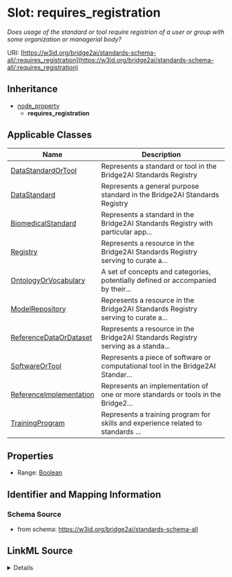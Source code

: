 # Slot: requires_registration
_Does usage of the standard or tool require registrion of a user or group with some organization or managerial body?_


URI: [https://w3id.org/bridge2ai/standards-schema-all/:requires_registration](https://w3id.org/bridge2ai/standards-schema-all/:requires_registration)




## Inheritance

* [node_property](node_property.md)
    * **requires_registration**





## Applicable Classes

| Name | Description |
| --- | --- |
[DataStandardOrTool](DataStandardOrTool.md) | Represents a standard or tool in the Bridge2AI Standards Registry
[DataStandard](DataStandard.md) | Represents a general purpose standard in the Bridge2AI Standards Registry
[BiomedicalStandard](BiomedicalStandard.md) | Represents a standard in the Bridge2AI Standards Registry with particular app...
[Registry](Registry.md) | Represents a resource in the Bridge2AI Standards Registry serving to curate a...
[OntologyOrVocabulary](OntologyOrVocabulary.md) | A set of concepts and categories, potentially defined or accompanied by their...
[ModelRepository](ModelRepository.md) | Represents a resource in the Bridge2AI Standards Registry serving to curate a...
[ReferenceDataOrDataset](ReferenceDataOrDataset.md) | Represents a resource in the Bridge2AI Standards Registry serving as a standa...
[SoftwareOrTool](SoftwareOrTool.md) | Represents a piece of software or computational tool in the Bridge2AI Standar...
[ReferenceImplementation](ReferenceImplementation.md) | Represents an implementation of one or more standards or tools in the Bridge2...
[TrainingProgram](TrainingProgram.md) | Represents a training program for skills and experience related to standards ...






## Properties

* Range: [Boolean](Boolean.md)







## Identifier and Mapping Information







### Schema Source


* from schema: https://w3id.org/bridge2ai/standards-schema-all




## LinkML Source

<details>
```yaml
name: requires_registration
description: Does usage of the standard or tool require registrion of a user or group
  with some organization or managerial body?
from_schema: https://w3id.org/bridge2ai/standards-schema-all
rank: 1000
is_a: node_property
domain: NamedThing
alias: requires_registration
domain_of:
- DataStandardOrTool
range: boolean

```
</details>